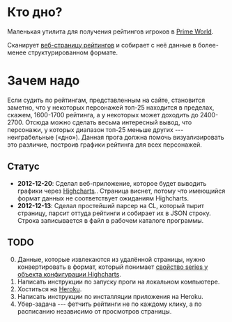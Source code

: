 # Кто дно?

Маленькая утилита для получения рейтингов игроков в [Prime World](http://ru.playpw.com/).

Сканирует [веб-страницу рейтингов](http://ru.playpw.com/ratings.html) и собирает с неё данные в более-менее структурированном формате.

# Зачем надо
Если судить по рейтингам, представленным на сайте, становится заметно, что у некоторых персонажей топ-25 находится в пределах, скажем, 1600-1700 рейтинга, а у некоторых может доходить до 2400-2700.
Отсюда можно сделать весьма интересный вывод, что персонажи, у которых диапазон топ-25 меньше других --- неиграбельные («дно»).
Данная прога должна помочь визуализировать это различие, построив графики рейтинга для всех персонажей.

## Статус

* **2012-12-20**: Сделал веб-приложение, которое будет выводить графики через [Highcharts](http://www.highcharts.com/).. Страница виснет, потому что имеющийся формат данных не соответствует ожиданиям Highcharts.
* **2012-12-13**: Сделал простейший парсер на CL, который тырит страницу, парсит оттуда рейтинги и собирает их в JSON строку. Строка записывается в файл в рабочем каталоге программы.


## TODO

0. Данные, которые извлекаются из удалённой страницы, нужно конвертировать в формат, который понимает [свойство series у объекта конфигурации Highcharts](http://api.highcharts.com/highcharts#series).
1. Написать инструкции по запуску проги на локальном компьютере.
2. Хоститься на [Heroku](http://www.heroku.com/).
3. Написать инструкции по инсталляции приложения на Heroku.
4. Убер-задача --- фетчить рейтинги не по каждому клику, а по расписанию независимо от просмотров страницы.

